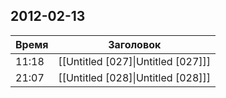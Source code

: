 ## 2012-02-13
| Время | Заголовок |
| --- | --- |
| 11:18 | [[Untitled [027]\|Untitled [027]]] |
| 21:07 | [[Untitled [028]\|Untitled [028]]] |
